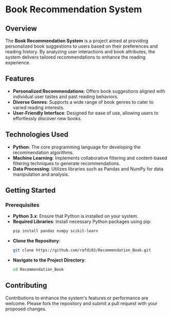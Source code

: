 # Book Recommendation System

## Overview

The **Book Recommendation System** is a project aimed at providing personalized book suggestions to users based on their preferences and reading history. By analyzing user interactions and book attributes, the system delivers tailored recommendations to enhance the reading experience.

## Features

- **Personalized Recommendations**: Offers book suggestions aligned with individual user tastes and past reading behaviors.
- **Diverse Genres**: Supports a wide range of book genres to cater to varied reading interests.
- **User-Friendly Interface**: Designed for ease of use, allowing users to effortlessly discover new books.

## Technologies Used

- **Python**: The core programming language for developing the recommendation algorithms.
- **Machine Learning**: Implements collaborative filtering and content-based filtering techniques to generate recommendations.
- **Data Processing**: Utilizes libraries such as Pandas and NumPy for data manipulation and analysis.

## Getting Started

### Prerequisites

- **Python 3.x**: Ensure that Python is installed on your system.
- **Required Libraries**: Install necessary Python packages using pip:
  ```bash
  pip install pandas numpy scikit-learn
- **Clone the Repository**:
  ```bash
  git clone https://github.com/rafdi03/Recommendation_Book.git
- **Navigate to the Project Directory**:
   ```bash
   cd Recommendation_Book
   
## Contributing
Contributions to enhance the system's features or performance are welcome. Please fork the repository and submit a pull request with your proposed changes.



